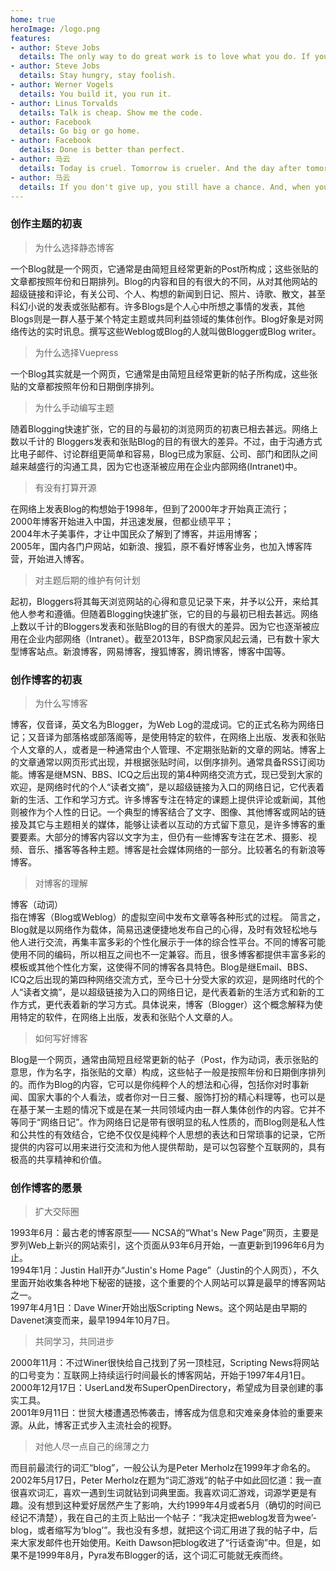 ```yaml
---
home: true
heroImage: /logo.png
features:
- author: Steve Jobs
  details: The only way to do great work is to love what you do. If you haven't found it yet, keep looking. Don't settle. As with all matters of the heart, you'll know when you find it.
- author: Steve Jobs
  details: Stay hungry, stay foolish.
- author: Werner Vogels
  details: You build it, you run it.
- author: Linus Torvalds
  details: Talk is cheap. Show me the code.
- author: Facebook
  details: Go big or go home.
- author: Facebook
  details: Done is better than perfect.
- author: 马云
  details: Today is cruel. Tomorrow is crueler. And the day after tomorrow is beautiful.
- author: 马云
  details: If you don't give up, you still have a chance. And, when you are small, you have to be very focused and rely on your brain, not your strength.
---
```


### 创作主题的初衷

> 为什么选择静态博客

一个Blog就是一个网页，它通常是由简短且经常更新的Post所构成；这些张贴的文章都按照年份和日期排列。Blog的内容和目的有很大的不同，从对其他网站的超级链接和评论，有关公司、个人、构想的新闻到日记、照片、诗歌、散文，甚至科幻小说的发表或张贴都有。许多Blogs是个人心中所想之事情的发表，其他Blogs则是一群人基于某个特定主题或共同利益领域的集体创作。Blog好象是对网络传达的实时讯息。撰写这些Weblog或Blog的人就叫做Blogger或Blog writer。

> 为什么选择Vuepress

一个Blog其实就是一个网页，它通常是由简短且经常更新的帖子所构成，这些张贴的文章都按照年份和日期倒序排列。

> 为什么手动编写主题

随着Blogging快速扩张，它的目的与最初的浏览网页的初衷已相去甚远。网络上数以千计的 Bloggers发表和张贴Blog的目的有很大的差异。不过，由于沟通方式比电子邮件、讨论群组更简单和容易，Blog已成为家庭、公司、部门和团队之间越来越盛行的沟通工具，因为它也逐渐被应用在企业内部网络(Intranet)中。

> 有没有打算开源

在网络上发表Blog的构想始于1998年，但到了2000年才开始真正流行；  
2000年博客开始进入中国，并迅速发展，但都业绩平平；  
2004年木子美事件，才让中国民众了解到了博客，并运用博客；  
2005年，国内各门户网站，如新浪、搜狐，原不看好博客业务，也加入博客阵营，开始进入博客。  

> 对主题后期的维护有何计划

起初，Bloggers将其每天浏览网站的心得和意见记录下来，并予以公开，来给其他人参考和遵循。但随着Blogging快速扩张，它的目的与最初已相去甚远。网络上数以千计的Bloggers发表和张贴Blog的目的有很大的差异。因为它也逐渐被应用在企业内部网络（Intranet）。截至2013年，BSP商家风起云涌，已有数十家大型博客站点。新浪博客，网易博客，搜狐博客，腾讯博客，博客中国等。

### 创作博客的初衷

> 为什么写博客

博客，仅音译，英文名为Blogger，为Web Log的混成词。它的正式名称为网络日记；又音译为部落格或部落阁等，是使用特定的软件，在网络上出版、发表和张贴个人文章的人，或者是一种通常由个人管理、不定期张贴新的文章的网站。博客上的文章通常以网页形式出现，并根据张贴时间，以倒序排列。通常具备RSS订阅功能。博客是继MSN、BBS、ICQ之后出现的第4种网络交流方式，现已受到大家的欢迎，是网络时代的个人“读者文摘”，是以超级链接为入口的网络日记，它代表着新的生活、工作和学习方式。许多博客专注在特定的课题上提供评论或新闻，其他则被作为个人性的日记。一个典型的博客结合了文字、图像、其他博客或网站的链接及其它与主题相关的媒体，能够让读者以互动的方式留下意见，是许多博客的重要要素。大部分的博客内容以文字为主，但仍有一些博客专注在艺术、摄影、视频、音乐、播客等各种主题。博客是社会媒体网络的一部分。比较著名的有新浪等博客。

> 对博客的理解

博客（动词）  
指在博客（Blog或Weblog）的虚拟空间中发布文章等各种形式的过程。
简言之，Blog就是以网络作为载体，简易迅速便捷地发布自己的心得，及时有效轻松地与他人进行交流，再集丰富多彩的个性化展示于一体的综合性平台。不同的博客可能使用不同的编码，所以相互之间也不一定兼容。而且，很多博客都提供丰富多彩的模板或其他个性化方案，这使得不同的博客各具特色。Blog是继Email、BBS、ICQ之后出现的第四种网络交流方式，至今已十分受大家的欢迎，是网络时代的个人“读者文摘”，是以超级链接为入口的网络日记，是代表着新的生活方式和新的工作方式，更代表着新的学习方式。具体说来，博客（Blogger）这个概念解释为使用特定的软件，在网络上出版，发表和张贴个人文章的人。

> 如何写好博客

Blog是一个网页，通常由简短且经常更新的帖子（Post，作为动词，表示张贴的意思，作为名字，指张贴的文章）构成，这些帖子一般是按照年份和日期倒序排列的。而作为Blog的内容，它可以是你纯粹个人的想法和心得，包括你对时事新闻、国家大事的个人看法，或者你对一日三餐、服饰打扮的精心料理等，也可以是在基于某一主题的情况下或是在某一共同领域内由一群人集体创作的内容。它并不等同于“网络日记”。作为网络日记是带有很明显的私人性质的，而Blog则是私人性和公共性的有效结合，它绝不仅仅是纯粹个人思想的表达和日常琐事的记录，它所提供的内容可以用来进行交流和为他人提供帮助，是可以包容整个互联网的，具有极高的共享精神和价值。

### 创作博客的愿景

> 扩大交际圈

1993年6月：最古老的博客原型—— NCSA的“What's New Page”网页，主要是罗列Web上新兴的网站索引，这个页面从93年6月开始，一直更新到1996年6月为止。  
1994年1月：Justin Hall开办“Justin's Home Page”（Justin的个人网页），不久里面开始收集各种地下秘密的链接，这个重要的个人网站可以算是最早的博客网站之一。  
1997年4月1日：Dave Winer开始出版Scripting News。这个网站是由早期的Davenet演变而来，最早1994年10月7日。  

> 共同学习，共同进步

2000年11月：不过Winer很快给自己找到了另一顶桂冠，Scripting News将网站的口号变为：互联网上持续运行时间最长的博客网站，开始于1997年4月1日。 
2000年12月17日：UserLand发布SuperOpenDirectory，希望成为目录创建的事实工具。  
2001年9月11日：世贸大楼遭遇恐怖袭击，博客成为信息和灾难亲身体验的重要来源。从此，博客正式步入主流社会的视野。 

> 对他人尽一点自己的绵薄之力

而目前最流行的词汇“blog”，一般公认为是Peter Merholz在1999年才命名的。2002年5月17日，Peter Merholz在题为“词汇游戏”的帖子中如此回忆道：我一直很喜欢词汇，喜欢一遇到生词就钻到词典里面。我喜欢词汇游戏，词源学更是有趣。没有想到这种爱好居然产生了影响，大约1999年4月或者5月（确切的时间已经记不清楚），我在自己的主页上贴出一个帖子：“我决定把weblog发音为wee’- blog，或者缩写为‘blog’”。我也没有多想，就把这个词汇用进了我的帖子中，后来大家发邮件也开始使用。Keith Dawson把blog收进了“行话查询”中。但是，如果不是1999年8月，Pyra发布Blogger的话，这个词汇可能就无疾而终。